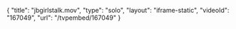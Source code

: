 {
    "title": "jbgirlstalk.mov",
    "type": "solo",
    "layout": "iframe-static",
    "videoId": "167049",
    "url": "\/tvpembed\/167049"
}